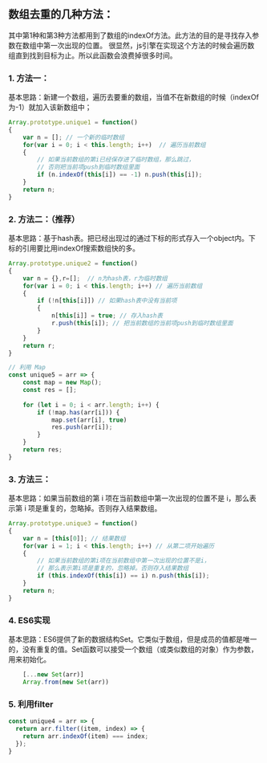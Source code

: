 ## 数组去重的几种方法：
其中第1种和第3种方法都用到了数组的indexOf方法。此方法的目的是寻找存入参数在数组中第一次出现的位置。
很显然，js引擎在实现这个方法的时候会遍历数组直到找到目标为止。所以此函数会浪费掉很多时间。 


### 1. 方法一：
基本思路：新建一个数组，遍历去要重的数组，当值不在新数组的时候（indexOf为-1）就加入该新数组中；

```javascript
Array.prototype.unique1 = function()
{
	var n = []; // 一个新的临时数组
	for(var i = 0; i < this.length; i++)  // 遍历当前数组
	{
		// 如果当前数组的第i已经保存进了临时数组，那么跳过，
		// 否则把当前项push到临时数组里面
		if (n.indexOf(this[i]) == -1) n.push(this[i]);
	}
	return n;
}
```

### 2. 方法二：（推荐）
基本思路：基于hash表。把已经出现过的通过下标的形式存入一个object内。下标的引用要比用indexOf搜索数组快的多。
```javascript
Array.prototype.unique2 = function()
{
	var n = {},r=[];  // n为hash表，r为临时数组
	for(var i = 0; i < this.length; i++) // 遍历当前数组
	{
		if (!n[this[i]]) // 如果hash表中没有当前项
		{
			n[this[i]] = true; // 存入hash表
			r.push(this[i]); // 把当前数组的当前项push到临时数组里面
		}
	}
	return r;
}

// 利用 Map
const unique5 = arr => {
	const map = new Map();
	const res = [];
	
	for (let i = 0; i < arr.length; i++) {
		if (!map.has(arr[i])) {
			map.set(arr[i], true)
			res.push(arr[i]);
		}
	}
	return res;
}

``` 

### 3. 方法三：
基本思路：如果当前数组的第 i 项在当前数组中第一次出现的位置不是 i，那么表示第 i 项是重复的，忽略掉。否则存入结果数组。

```javascript
Array.prototype.unique3 = function()
{
	var n = [this[0]]; // 结果数组
	for(var i = 1; i < this.length; i++) // 从第二项开始遍历
	{
		// 如果当前数组的第i项在当前数组中第一次出现的位置不是i，
		// 那么表示第i项是重复的，忽略掉。否则存入结果数组
		if (this.indexOf(this[i]) == i) n.push(this[i]);
	}
	return n;
}
```

### 4. ES6实现
基本思路：ES6提供了新的数据结构Set。它类似于数组，但是成员的值都是唯一的，没有重复的值。Set函数可以接受一个数组（或类似数组的对象）作为参数，用来初始化。

```javascript
	[...new Set(arr)]
	Array.from(new Set(arr))
```

### 5. 利用filter

```js
const unique4 = arr => {
  return arr.filter((item, index) => {
    return arr.indexOf(item) === index;
  });
}
```